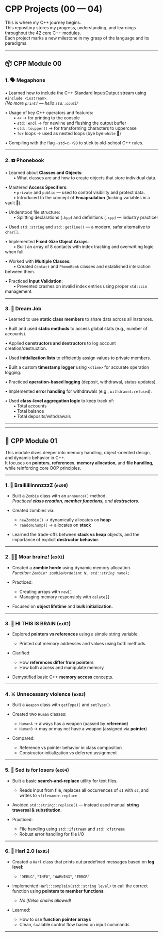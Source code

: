 # CPP Projects (00 — 04)

This is where my C++ journey begins.  
This repository stores my progress, understanding, and learnings throughout the 42 core C++ modules.  
Each project marks a new milestone in my grasp of the language and its paradigms.

---

## 📦 CPP Module 00

### 1. 🗣️ Megaphone

• Learned how to include the C++ Standard Input/Output stream using `#include <iostream>`.  
  _(No more `printf` — hello `std::cout`!)_

• Usage of key C++ operators and features:  
  • `<<` → for printing to the console  
  • `std::endl` → for newline and flushing the output buffer  
  • `std::toupper()` → for transforming characters to uppercase  
  • `for` loops → used as nested loops (bye bye `while` 👋)

• Compiling with the flag `-std=c++98` to stick to old-school C++ rules.

---

### 2. ☎️ Phonebook

• Learned about **Classes and Objects**:  
  • What classes are and how to create objects that store individual data.

• Mastered **Access Specifiers**:  
  • `private` and `public` — used to control visibility and protect data.  
  • Introduced to the concept of **Encapsulation** (locking variables in a vault 🔐).

• Understood file structure:  
  • Splitting declarations (`.hpp`) and definitions (`.cpp`) — industry practice!

• Used `std::string` and `std::getline()` — a modern, safer alternative to `char[]`.

• Implemented **Fixed-Size Object Arrays**:  
  • Built an array of 8 contacts with index tracking and overwriting logic when full.

• Worked with **Multiple Classes**:  
  • Created `Contact` and `PhoneBook` classes and established interaction between them.

• Practiced **Input Validation**:  
  • Prevented crashes on invalid index entries using proper `std::cin` management.

---

### 3. 💼 Dream Job

• Learned to use **static class members** to share data across all instances.

• Built and used **static methods** to access global stats (e.g., number of accounts).

• Applied **constructors and destructors** to log account creation/destruction.

• Used **initialization lists** to efficiently assign values to private members.

• Built a custom **timestamp logger** using `<ctime>` for accurate operation logging.

• Practiced **operation-based logging** (deposit, withdrawal, status updates).

• Implemented **error handling** for withdrawals (e.g., `withdrawal:refused`).

• Used **class-level aggregation logic** to keep track of:  
  • Total accounts  
  • Total balance  
  • Total deposits/withdrawals

---

---
## 🚀 CPP Module 01

This module dives deeper into memory handling, object-oriented design, and dynamic behavior in C++.  
It focuses on **pointers**, **references**, **memory allocation**, and **file handling**, while reinforcing core OOP principles.

---

### 1. 🧟 BraiiiiiiinnnzzzZ (`ex00`)

- Built a `Zombie` class with an `announce()` method.  
  _Practiced **class creation**, **member functions**, and **destructors**._

- Created zombies via:
  - `newZombie()` → dynamically allocates on **heap**
  - `randomChump()` → allocates on **stack**

- Learned the trade-offs between **stack vs heap** objects, and the importance of explicit **destructor behavior**.

---

### 2. 🧟‍♂️ Moar brainz! (`ex01`)

- Created a **zombie horde** using dynamic memory allocation.  
  _Function: `Zombie* zombieHorde(int N, std::string name);`_

- Practiced:
  - Creating arrays with `new[]`
  - Managing memory responsibly with `delete[]`

- Focused on **object lifetime** and **bulk initialization**.

---

### 3. 🧠 HI THIS IS BRAIN (`ex02`)

- Explored **pointers vs references** using a simple string variable.
  - Printed out memory addresses and values using both methods.

- Clarified:
  - How **references differ from pointers**
  - How both access and manipulate memory

- Demystified basic C++ **memory access** concepts.

---

### 4. ⚔️ Unnecessary violence (`ex03`)

- Built a `Weapon` class with `getType()` and `setType()`.

- Created two `Human` classes:
  - `HumanA` → always has a weapon (passed by **reference**)
  - `HumanB` → may or may not have a weapon (assigned via **pointer**)

- Compared:
  - Reference vs pointer behavior in class composition
  - Constructor initialization vs deferred assignment

---

### 5. 📝 Sed is for losers (`ex04`)

- Built a basic **search-and-replace** utility for text files.
  - Reads input from file, replaces all occurrences of `s1` with `s2`, and writes to `<filename>.replace`

- Avoided `std::string::replace()` — instead used manual **string traversal & substitution**.

- Practiced:
  - File handling using `std::ifstream` and `std::ofstream`
  - Robust error handling for file I/O

---

### 6. 🤬 Harl 2.0 (`ex05`)

- Created a `Harl` class that prints out predefined messages based on **log level**:
  - `"DEBUG"`, `"INFO"`, `"WARNING"`, `"ERROR"`

- Implemented `Harl::complain(std::string level)` to call the correct function using **pointers to member functions**.
  - _No if/else chains allowed!_

- Learned:
  - How to use **function pointer arrays**
  - Clean, scalable control flow based on input commands

---


